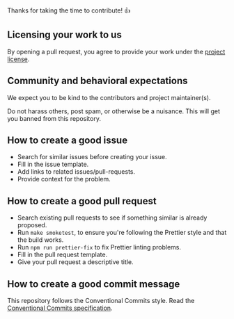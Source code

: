 Thanks for taking the time to contribute! :+1:

## Licensing your work to us

By opening a pull request, you agree to provide your work under the [project license](https://github.com/HonkingGoose/git-gosling/blob/main/LICENSE.md).

## Community and behavioral expectations

We expect you to be kind to the contributors and project maintainer(s).

Do not harass others, post spam, or otherwise be a nuisance.
This will get you banned from this repository.

## How to create a good issue

- Search for similar issues before creating your issue.
- Fill in the issue template.
- Add links to related issues/pull-requests.
- Provide context for the problem.

## How to create a good pull request

- Search existing pull requests to see if something similar is already proposed.
- Run `make smoketest`, to ensure you're following the Prettier style and that the build works.
- Run `npm run prettier-fix` to fix Prettier linting problems.
- Fill in the pull request template.
- Give your pull request a descriptive title.

## How to create a good commit message

This repository follows the Conventional Commits style.
Read the [Conventional Commits specification](https://www.conventionalcommits.org/en/v1.0.0/).
